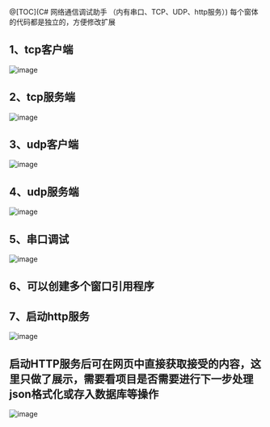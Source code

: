 @[TOC](C# 网络通信调试助手 （内有串口、TCP、UDP、http服务）)
每个窗体的代码都是独立的，方便修改扩展
## 1、tcp客户端

![image](https://github.com/askdjfiasdf/NetworkAssistant/assets/59428726/65dfda0b-92cb-4d19-a5c5-0024c5798c0c)

## 2、tcp服务端

![image](https://github.com/askdjfiasdf/NetworkAssistant/assets/59428726/1176ea78-cd4c-49c9-9442-073614df7989)

## 3、udp客户端

![image](https://github.com/askdjfiasdf/NetworkAssistant/assets/59428726/3ac59a5d-4a43-408f-939f-02f419d93e15)

## 4、udp服务端

![image](https://github.com/askdjfiasdf/NetworkAssistant/assets/59428726/e1e35bbd-ad36-4b77-8190-8a7bdf09d6bc)

## 5、串口调试

![image](https://github.com/askdjfiasdf/NetworkAssistant/assets/59428726/e04fbb55-b128-4ead-a095-fc3623568c63)

## 6、可以创建多个窗口引用程序
## 7、启动http服务

![image](https://github.com/askdjfiasdf/NetworkAssistant/assets/59428726/ef65adc2-2b07-43bf-bc04-e7a619ebb903)

## 启动HTTP服务后可在网页中直接获取接受的内容，这里只做了展示，需要看项目是否需要进行下一步处理json格式化或存入数据库等操作

![image](https://github.com/askdjfiasdf/NetworkAssistant/assets/59428726/dd52e565-eda7-4466-b8b5-aeab8e0be4e7)


